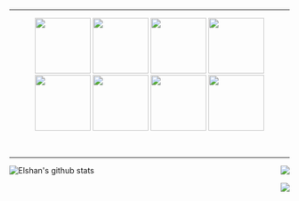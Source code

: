 <br />

---

<p align="center">
  <img src="https://media3.giphy.com/media/ln7z2eWriiQAllfVcn/200w.webp" width="100">
  <img src="https://i.giphy.com/media/eNAsjO55tPbgaor7ma/200w.webp" width="100">
  <img src="https://media3.giphy.com/media/kdFc8fubgS31b8DsVu/giphy.webp" width="100">
  <img src="https://i.giphy.com/media/IdyAQJVN2kVPNUrojM/200.webp" width="100">
  <br/>
  <img src="https://media.giphy.com/media/XAxylRMCdpbEWUAvr8/giphy.gif" width="100">
  <img src="https://media.giphy.com/media/fsEaZldNC8A1PJ3mwp/giphy.gif" width="100">
  <img src="https://i.giphy.com/media/KzJkzjggfGN5Py6nkT/200.webp" width="100">
  <img src="https://media.giphy.com/media/kH1DBkPNyZPOk0BxrM/giphy.gif" width="100">
</p>

<br />

---

<img align="right" src='https://github-readme-stats.vercel.app/api/top-langs/?username=elshanx&theme=gotham&hide=css,html'/>

![Elshan's github stats](https://github-readme-stats.vercel.app/api?username=elshanx&count_private=true&show_icons=true&theme=gotham)

<img src="https://media.giphy.com/media/13FrpeVH09Zrb2/giphy.gif" align="right">
